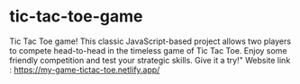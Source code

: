 # tic-tac-toe-game
Tic Tac Toe game! This classic JavaScript-based project allows two players to compete head-to-head in the timeless game of Tic Tac Toe. Enjoy some friendly competition and test your strategic skills. Give it a try!"
Website link : https://my-game-tictac-toe.netlify.app/
